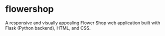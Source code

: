 # flowershop
A responsive and visually appealing Flower Shop web application built with Flask (Python backend), HTML, and CSS.

